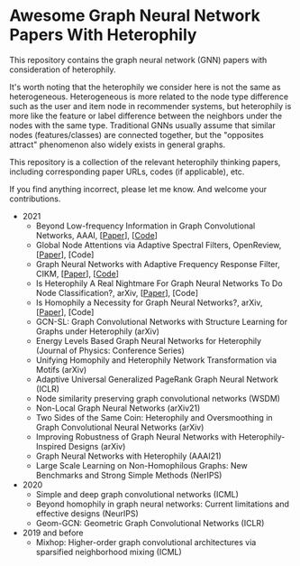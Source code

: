 # Awesome Graph Neural Network Papers With Heterophily



This repository contains the graph neural network (GNN) papers with consideration of heterophily. 

It's worth noting that the heterophily we consider here is not the same as heterogeneous. Heterogeneous is more related to the node type difference such as the user and item node in recommender systems, but heterophily is more like the feature or label difference between the neighbors under the nodes with the same type. Traditional GNNs usually assume that similar nodes (features/classes) are connected together, but the "opposites attract" phenomenon also widely exists in general graphs.

This repository is a collection of the relevant heterophily thinking papers, including corresponding paper URLs, codes (if applicable), etc.

If you find anything incorrect, please let me know. And welcome your contributions.

<!--[[Paper](https://arxiv.org/abs/2101.00797)], [[Code](https://github.com/bdy9527/FAGCN)]-->

- 2021
  - Beyond Low-frequency Information in Graph Convolutional Networks, AAAI, [[Paper](https://arxiv.org/abs/2101.00797)], [[Code](https://github.com/bdy9527/FAGCN)]
  - Global Node Attentions via Adaptive Spectral Filters, OpenReview, [[Paper](https://openreview.net/forum?id=w6Vm1Vob0-X)], [Code]
  - Graph Neural Networks with Adaptive Frequency Response Filter, CIKM, [[Paper](https://arxiv.org/abs/2104.12840)], [[Code](https://github.com/yushundong/AdaGNN)]
  - Is Heterophily A Real Nightmare For Graph Neural Networks To Do Node Classification?, arXiv, [[Paper](https://arxiv.org/abs/2109.05641)], [Code]
  - Is Homophily a Necessity for Graph Neural Networks?, arXiv, [[Paper](https://arxiv.org/abs/2106.06134)], [Code]
  - GCN-SL: Graph Convolutional Networks with Structure Learning for Graphs under Heterophily (arXiv)
  - Energy Levels Based Graph Neural Networks for Heterophily (Journal of Physics: Conference Series)
  - Unifying Homophily and Heterophily Network Transformation via Motifs (arXiv)
  - Adaptive Universal Generalized PageRank Graph Neural Network (ICLR)
  - Node similarity preserving graph convolutional networks (WSDM)
  - Non-Local Graph Neural Networks (arXiv21)
  - Two Sides of the Same Coin: Heterophily and Oversmoothing in Graph Convolutional Neural Networks (arXiv)
  - Improving Robustness of Graph Neural Networks with Heterophily-Inspired Designs (arXiv)
  - Graph Neural Networks with Heterophily (AAAI21)
  - Large Scale Learning on Non-Homophilous Graphs: New Benchmarks and Strong Simple Methods (NerIPS)
- 2020
  - Simple and deep graph convolutional networks (ICML)
  - Beyond homophily in graph neural networks: Current limitations and effective designs (NeurIPS)
  - Geom-GCN: Geometric Graph Convolutional Networks (ICLR)
- 2019 and before
  - Mixhop: Higher-order graph convolutional architectures via sparsified neighborhood mixing (ICML)